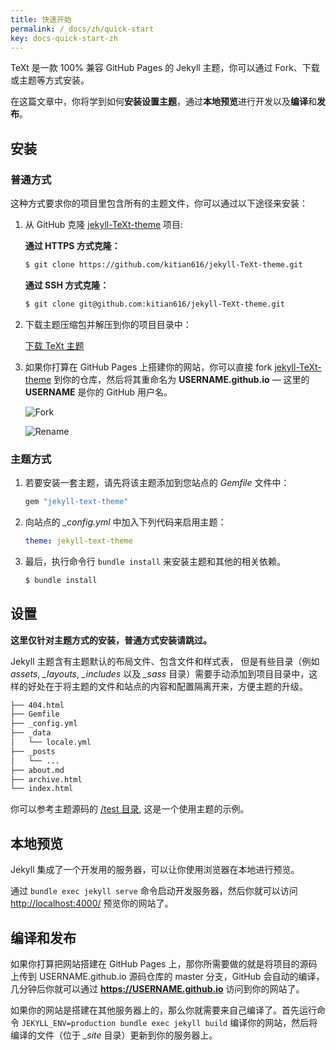 ```yaml
---
title: 快速开始
permalink: /_docs/zh/quick-start
key: docs-quick-start-zh
---
```


TeXt 是一款 100% 兼容 GitHub Pages 的 Jekyll 主题，你可以通过 Fork、下载或主题等方式安装。

在这篇文章中，你将学到如何**安装设置主题**，通过**本地预览**进行开发以及**编译**和**发布**。

<!--more-->

## 安装

### 普通方式

这种方式要求你的项目里包含所有的主题文件，你可以通过以下途径来安装：

1. 从 GitHub 克隆 [jekyll-TeXt-theme](https://github.com/kitian616/jekyll-TeXt-theme) 项目:

   **通过 HTTPS 方式克隆：**

   ```bash
   $ git clone https://github.com/kitian616/jekyll-TeXt-theme.git
   ```

   **通过 SSH 方式克隆：**

   ```bash
   $ git clone git@github.com:kitian616/jekyll-TeXt-theme.git
   ```

1. 下载主题压缩包并解压到你的项目目录中：

   <a class="button button--success button--rounded" href="https://github.com/kitian616/jekyll-TeXt-theme/archive/master.zip"><i class="fas fa-download"></i> 下载 TeXt 主题</a>

1. 如果你打算在 GitHub Pages 上搭建你的网站，你可以直接 fork [jekyll-TeXt-theme](https://github.com/kitian616/jekyll-TeXt-theme) 到你的仓库，然后将其重命名为 **USERNAME.github.io** — 这里的 **USERNAME** 是你的 GitHub 用户名。

   ![Fork](https://raw.githubusercontent.com/kitian616/jekyll-TeXt-theme/master/docs/assets/images/github-fork.jpg)

   ![Rename](https://raw.githubusercontent.com/kitian616/jekyll-TeXt-theme/master/docs/assets/images/github-rename-repo.jpg)

### 主题方式

1. 若要安装一套主题，请先将该主题添加到您站点的 *Gemfile* 文件中：

   ```ruby
   gem "jekyll-text-theme"
   ```

1. 向站点的 *_config.yml* 中加入下列代码来启用主题：

   ```yaml
   theme: jekyll-text-theme
   ```

1. 最后，执行命令行 `bundle install` 来安装主题和其他的相关依赖。

   ```bash
   $ bundle install
   ```

## 设置

**这里仅针对主题方式的安装，普通方式安装请跳过。**

Jekyll 主题含有主题默认的布局文件、包含文件和样式表， 但是有些目录（例如*assets*, *_layouts*, *_includes* 以及 *_sass* 目录）需要手动添加到项目目录中，这样的好处在于将主题的文件和站点的内容和配置隔离开来，方便主题的升级。

```bash
├── 404.html
├── Gemfile
├── _config.yml
├── _data
│   └── locale.yml
├── _posts
│   └── ...
├── about.md
├── archive.html
└── index.html
```

你可以参考主题源码的 [/test 目录](https://github.com/kitian616/jekyll-TeXt-theme/tree/master/test), 这是一个使用主题的示例。

## 本地预览

Jekyll 集成了一个开发用的服务器，可以让你使用浏览器在本地进行预览。

通过 `bundle exec jekyll serve` 命令启动开发服务器，然后你就可以访问 [http://localhost:4000/](http://localhost:4000/) 预览你的网站了。

## 编译和发布

如果你打算把网站搭建在 GitHub Pages 上，那你所需要做的就是将项目的源码上传到 USERNAME.github.io 源码仓库的 master 分支，GitHub 会自动的编译，几分钟后你就可以通过 **https://USERNAME.github.io** 访问到你的网站了。

如果你的网站是搭建在其他服务器上的，那么你就需要来自己编译了。首先运行命令 `JEKYLL_ENV=production bundle exec jekyll build` 编译你的网站，然后将编译的文件（位于 *_site* 目录）更新到你的服务器上。